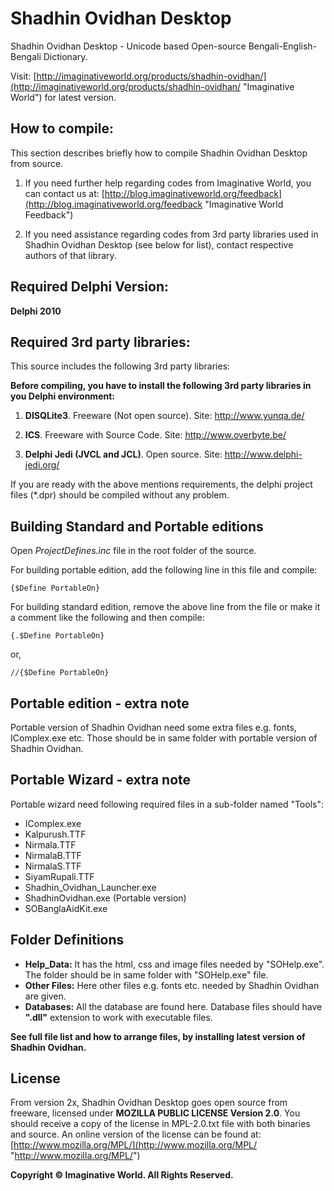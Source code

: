 # Shadhin Ovidhan Desktop #
Shadhin Ovidhan Desktop - Unicode based Open-source Bengali-English-Bengali Dictionary.

Visit: [http://imaginativeworld.org/products/shadhin-ovidhan/](http://imaginativeworld.org/products/shadhin-ovidhan/ "Imaginative World") for latest version.


## How to compile: ##

This section describes briefly how to compile Shadhin Ovidhan Desktop from source. 

1. If you need further help regarding codes from Imaginative World, 
you can contact us at: [http://blog.imaginativeworld.org/feedback](http://blog.imaginativeworld.org/feedback "Imaginative World Feedback")

2. If you need assistance regarding codes from 3rd party
libraries used in Shadhin Ovidhan Desktop (see below for list), contact respective authors of that library.


## Required Delphi Version: ##

**Delphi 2010**


## Required 3rd party libraries:  ##


This source includes the following 3rd party libraries:

**Before compiling, you have to install the following 3rd party
libraries in you Delphi environment:**

1. **DISQLite3**.
Freeware (Not open source).
Site: http://www.yunqa.de/

2. **ICS**.
Freeware with Source Code.
Site: http://www.overbyte.be/

3. **Delphi Jedi (JVCL and JCL)**.
Open source.
Site: http://www.delphi-jedi.org/

If you are ready with the above mentions requirements,
the delphi project files (*.dpr) should be compiled without any problem.

## Building Standard and Portable editions ##
Open _ProjectDefines.inc_ file in the root folder of the source.

For building portable edition, add the following line in this file and compile:

    {$Define PortableOn} 

For building standard edition, remove the above line from the
file or make it a comment like the following and then compile:

    {.$Define PortableOn} 
or,

    //{$Define PortableOn} 

## Portable edition - extra note ##
Portable version of Shadhin Ovidhan need some extra files e.g. fonts, IComplex.exe etc. Those should be in same folder with portable version of Shadhin Ovidhan.

## Portable Wizard - extra note ##
Portable wizard need following required files in a sub-folder named "Tools":
 - IComplex.exe
 - Kalpurush.TTF
 - Nirmala.TTF
 - NirmalaB.TTF
 - NirmalaS.TTF
 - SiyamRupali.TTF
 - Shadhin_Ovidhan_Launcher.exe
 - ShadhinOvidhan.exe (Portable version)
 - SOBanglaAidKit.exe

## Folder Definitions ##
- **Help_Data:** It has the html, css and image files needed by "SOHelp.exe". The folder should be in same folder with "SOHelp.exe" file.
- **Other Files:** Here other files e.g. fonts etc. needed by Shadhin Ovidhan are given.
- **Databases:** All the database are found here. Database files should have **".dll"** extension to work with executable files.

**See full file list and how to arrange files, by installing latest version of Shadhin Ovidhan.**

## License ##

From version 2x, Shadhin Ovidhan Desktop goes open source from freeware, licensed under **MOZILLA PUBLIC LICENSE Version 2.0**. You should receive a copy of the license in MPL-2.0.txt file with both binaries and source. An online version of the license can be found at: [http://www.mozilla.org/MPL/](http://www.mozilla.org/MPL/ "http://www.mozilla.org/MPL/")

**Copyright © Imaginative World. All Rights Reserved.**